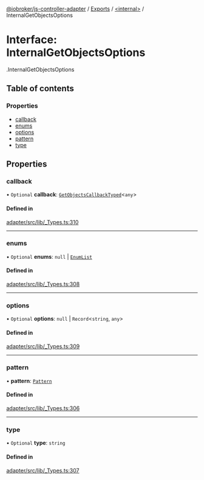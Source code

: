 [@iobroker/js-controller-adapter](../README.md) / [Exports](../modules.md) / [<internal\>](../modules/internal_.md) / InternalGetObjectsOptions

# Interface: InternalGetObjectsOptions

[<internal>](../modules/internal_.md).InternalGetObjectsOptions

## Table of contents

### Properties

- [callback](internal_.InternalGetObjectsOptions.md#callback)
- [enums](internal_.InternalGetObjectsOptions.md#enums)
- [options](internal_.InternalGetObjectsOptions.md#options)
- [pattern](internal_.InternalGetObjectsOptions.md#pattern)
- [type](internal_.InternalGetObjectsOptions.md#type)

## Properties

### callback

• `Optional` **callback**: [`GetObjectsCallbackTyped`](../modules/internal_.md#getobjectscallbacktyped)<`any`\>

#### Defined in

[adapter/src/lib/_Types.ts:310](https://github.com/ioBroker/ioBroker.js-controller/blob/b9cc8f0d/packages/adapter/src/lib/_Types.ts#L310)

___

### enums

• `Optional` **enums**: ``null`` \| [`EnumList`](../modules/internal_.md#enumlist)

#### Defined in

[adapter/src/lib/_Types.ts:308](https://github.com/ioBroker/ioBroker.js-controller/blob/b9cc8f0d/packages/adapter/src/lib/_Types.ts#L308)

___

### options

• `Optional` **options**: ``null`` \| `Record`<`string`, `any`\>

#### Defined in

[adapter/src/lib/_Types.ts:309](https://github.com/ioBroker/ioBroker.js-controller/blob/b9cc8f0d/packages/adapter/src/lib/_Types.ts#L309)

___

### pattern

• **pattern**: [`Pattern`](../modules/internal_.md#pattern)

#### Defined in

[adapter/src/lib/_Types.ts:306](https://github.com/ioBroker/ioBroker.js-controller/blob/b9cc8f0d/packages/adapter/src/lib/_Types.ts#L306)

___

### type

• `Optional` **type**: `string`

#### Defined in

[adapter/src/lib/_Types.ts:307](https://github.com/ioBroker/ioBroker.js-controller/blob/b9cc8f0d/packages/adapter/src/lib/_Types.ts#L307)
